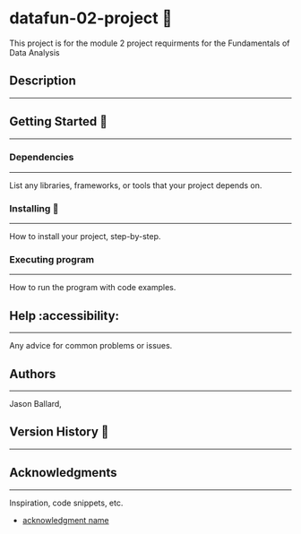 # datafun-02-project :rocket:

This project is for the module 2 project requirments for the Fundamentals of Data Analysis

## Description
__________________________________________________________________________


## Getting Started 🥇
_________________________________________________________________________

### Dependencies
_________________________________________________________________________
List any libraries, frameworks, or tools that your project depends on.

### Installing :wrench:
_________________________________________________________________________
How to install your project, step-by-step.

### Executing program
_________________________________________________________________________
How to run the program with code examples.

## Help :accessibility:
_________________________________________________________________________
Any advice for common problems or issues.

## Authors
_________________________________________________________________________
Jason Ballard,

## Version History :checkered_flag:
__________________________________________________________________________

## Acknowledgments
_________________________________________________________________________
Inspiration, code snippets, etc.
* [acknowledgment name](link)
